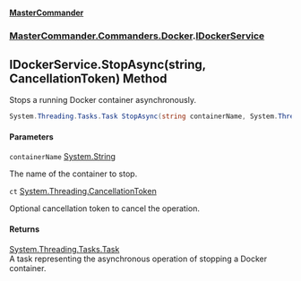 #### [MasterCommander](MasterCommander.md 'MasterCommander')
### [MasterCommander.Commanders.Docker](MasterCommander.md#MasterCommander.Commanders.Docker 'MasterCommander.Commanders.Docker').[IDockerService](IDockerService.md 'MasterCommander.Commanders.Docker.IDockerService')

## IDockerService.StopAsync(string, CancellationToken) Method

Stops a running Docker container asynchronously.

```csharp
System.Threading.Tasks.Task StopAsync(string containerName, System.Threading.CancellationToken ct=default(System.Threading.CancellationToken));
```
#### Parameters

<a name='MasterCommander.Commanders.Docker.IDockerService.StopAsync(string,System.Threading.CancellationToken).containerName'></a>

`containerName` [System.String](https://docs.microsoft.com/en-us/dotnet/api/System.String 'System.String')

The name of the container to stop.

<a name='MasterCommander.Commanders.Docker.IDockerService.StopAsync(string,System.Threading.CancellationToken).ct'></a>

`ct` [System.Threading.CancellationToken](https://docs.microsoft.com/en-us/dotnet/api/System.Threading.CancellationToken 'System.Threading.CancellationToken')

Optional cancellation token to cancel the operation.

#### Returns
[System.Threading.Tasks.Task](https://docs.microsoft.com/en-us/dotnet/api/System.Threading.Tasks.Task 'System.Threading.Tasks.Task')  
A task representing the asynchronous operation of stopping a Docker container.